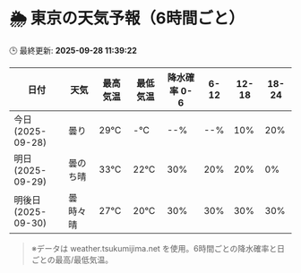 # 🌦️ 東京の天気予報（6時間ごと）

🕒 最終更新: **2025-09-28 11:39:22**

| 日付 | 天気 | 最高気温 | 最低気温 | 降水確率 0-6 | 6-12 | 12-18 | 18-24 |
|------|------|----------|----------|------------|------|------|------|
| 今日 (2025-09-28) | 曇り | 29℃ | -℃ | --% | --% | 10% | 20% |
| 明日 (2025-09-29) | 曇のち晴 | 33℃ | 22℃ | 30% | 20% | 20% | 0% |
| 明後日 (2025-09-30) | 曇時々晴 | 27℃ | 20℃ | 30% | 30% | 30% | 30% |

> ※データは weather.tsukumijima.net を使用。6時間ごとの降水確率と日ごとの最高/最低気温。